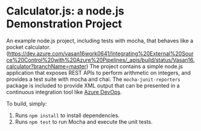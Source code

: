 Calculator.js: a node.js Demonstration Project
==============================================
An example node.js project, including tests with mocha, that behaves like
a pocket calculator.
(https://dev.azure.com/vasan16work0641/Integrating%20External%20Source%20Control%20with%20Azure%20Pipelines/_apis/build/status/Vasan16.calculator?branchName=master)
The project contains a simple node.js application that exposes REST APIs
to perform arithmetic on integers, and provides a test suite with mocha
and chai.  The `mocha-junit-reporters` package is included to provide XML
output that can be presented in a continuous integration tool like
[Azure DevOps](https://azure.com/devops).



To build, simply:

1. Runs `npm install` to install dependencies.
2. Runs `npm test` to run Mocha and execute the unit tests.

